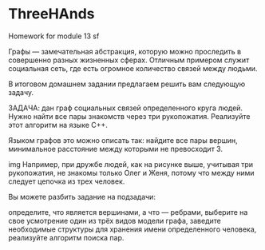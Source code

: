 # ThreeHAnds
Homework for module 13 sf

Графы — замечательная абстракция, которую можно проследить в совершенно разных жизненных сферах. Отличным примером служит социальная сеть, где есть огромное количество связей между людьми.

В итоговом домашнем задании предлагаем решить вам следующую задачу.

ЗАДАЧА: дан граф социальных связей определенного круга людей. Нужно найти все пары знакомств через три рукопожатия. Реализуйте этот алгоритм на языке C++. 

Языком графов это можно описать так: найдите все пары вершин, минимальное расстояние между которыми не превосходит 3.

img
Например, при дружбе людей, как на рисунке выше, учитывая три рукопожатия, не знакомы только Олег и Женя, потому что между ними следует цепочка из трех человек.

Вы можете разбить задание на подзадачи:

определите, что является вершинами, а что — ребрами,
выберите на свое усмотрение один из трёх видов модели графа,
заведите необходимые структуры для хранения имени определенного человека,
реализуйте алгоритм поиска пар.
